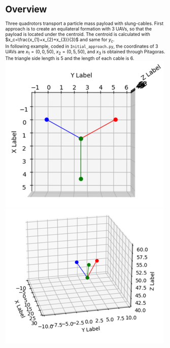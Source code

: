 # Overview
Three quadrotors transport a particle mass payload with slung-cables. First approach is to create an equilateral formation with 3 UAVs, so that the payload is located under the centroid. The centroid is calculated with $x_c=\frac{x_{1}+x_{2}+x_{3}}{3}$ and same for $y_c$.</br>
In following example, coded in ```Initial_approach.py```, the coordinates of 3 UAVs are $x_{1}=(0,0,50)$, $x_{2}=(0,5,50)$, and $x_{3}$ is obtained through Pitagoras. The triangle side length is 5 and the length of each cable is 6.</br>
<img src="https://github.com/Julestevez/Multi-UAV-collaborative-transportation/blob/main/equilateral.png" alt="Equilateral triangle top view" width="500"/>
<img src="https://github.com/Julestevez/Multi-UAV-collaborative-transportation/blob/main/drones.png" alt="General view" width="500"/>
